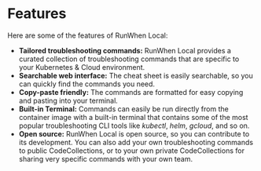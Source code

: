 # Features

Here are some of the features of RunWhen Local:

* **Tailored troubleshooting commands:** RunWhen Local provides a curated collection of troubleshooting commands that are specific to your Kubernetes & Cloud environment.
* **Searchable web interface:** The cheat sheet is easily searchable, so you can quickly find the commands you need.
* **Copy-paste friendly:** The commands are formatted for easy copying and pasting into your terminal.
* **Built-in Terminal:** Commands can easily be run directly from the container image with a built-in terminal that contains some of the most popular troubleshooting CLI tools like _kubectl_, _helm_,  _gcloud_, and so on.
* **Open source:** RunWhen Local is open source, so you can contribute to its development. You can also add your own troubleshooting commands to public CodeCollections, or to your own private CodeCollections for sharing very specific commands with your own team.&#x20;
